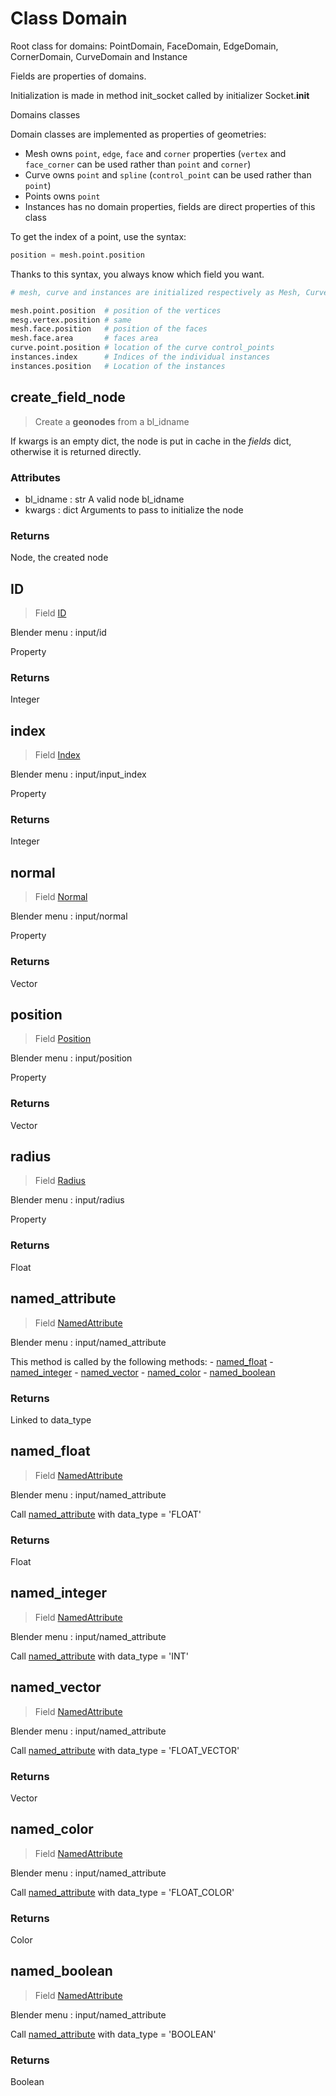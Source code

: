 
# Class Domain

Root class for domains: PointDomain, FaceDomain, EdgeDomain, CornerDomain, CurveDomain and Instance

Fields are properties of domains.

Initialization is made in method init_socket called by initializer Socket.__init__

Domains classes


Domain classes are implemented as properties of geometries:
  - Mesh owns `point`, `edge`, `face` and `corner` properties (`vertex` and `face_corner`
can be used rather than `point` and `corner`)
  - Curve owns `point` and `spline` (`control_point` can be used rather than `point`)
  - Points owns `point`
  - Instances has no domain properties, fields are direct properties of this class
    
To get the index of a point, use the syntax:

```python
position = mesh.point.position
```

Thanks to this syntax, you always know which field you want.

```python
# mesh, curve and instances are initialized respectively as Mesh, Curve ans Instances

mesh.point.position  # position of the vertices
mesg.vertex.position # same
mesh.face.position   # position of the faces
mesh.face.area       # faces area
curve.point.position # location of the curve control_points
instances.index      # Indices of the individual instances
instances.position   # Location of the instances
```



## create_field_node

> Create a **geonodes** from a bl_idname
  
If kwargs is an empty dict, the node is put in cache in the _fields_ dict,
otherwise it is returned directly.

### Attributes

- bl_idname : str
  A valid node bl_idname
- kwargs : dict
  Arguments to pass to initialize the node

### Returns

Node, the created node




## ID

> Field [ID](/docs/nodes/ID.md)
  
Blender menu : input/id

  Property

### Returns

Integer



## index

> Field [Index](/docs/nodes/Index.md)
  
Blender menu : input/input_index

  Property

### Returns

Integer



## normal

> Field [Normal](/docs/nodes/Normal.md)
  
Blender menu : input/normal

  Property

### Returns

Vector



## position

> Field [Position](/docs/nodes/Position.md)
  
Blender menu : input/position

  Property

### Returns

Vector



## radius

> Field [Radius](/docs/nodes/Radius.md)
  
Blender menu : input/radius

  Property

### Returns

Float



## named_attribute

> Field [NamedAttribute](/docs/nodes/NamedAttribute.md)
  
Blender menu : input/named_attribute

  This method is called by the following methods:
    - [named_float](#named_float)
    - [named_integer](#named_integer)
    - [named_vector](#named_vector)
    - [named_color](#named_color)
    - [named_boolean](#named_boolean)

### Returns

Linked to data_type



## named_float

> Field [NamedAttribute](/docs/nodes/NamedAttribute.md)
  
Blender menu : input/named_attribute

  Call [named_attribute](#named_attribute) with data_type = 'FLOAT'

### Returns

Float



## named_integer

> Field [NamedAttribute](/docs/nodes/NamedAttribute.md)
  
Blender menu : input/named_attribute

  Call [named_attribute](#named_attribute) with data_type = 'INT'
  
  

## named_vector

> Field [NamedAttribute](/docs/nodes/NamedAttribute.md)
  
Blender menu : input/named_attribute

  Call [named_attribute](#named_attribute) with data_type = 'FLOAT_VECTOR'

### Returns

Vector



## named_color

> Field [NamedAttribute](/docs/nodes/NamedAttribute.md)
  
Blender menu : input/named_attribute

  Call [named_attribute](#named_attribute) with data_type = 'FLOAT_COLOR'

### Returns

Color



## named_boolean

> Field [NamedAttribute](/docs/nodes/NamedAttribute.md)
  
Blender menu : input/named_attribute

  Call [named_attribute](#named_attribute) with data_type = 'BOOLEAN'

### Returns

Boolean

